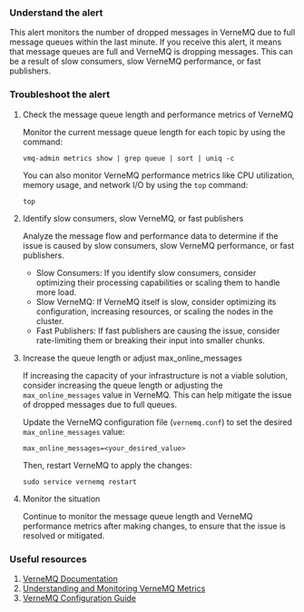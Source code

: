 ### Understand the alert

This alert monitors the number of dropped messages in VerneMQ due to full message queues within the last minute. If you receive this alert, it means that message queues are full and VerneMQ is dropping messages. This can be a result of slow consumers, slow VerneMQ performance, or fast publishers.

### Troubleshoot the alert

1. Check the message queue length and performance metrics of VerneMQ

   Monitor the current message queue length for each topic by using the command:

   ```
   vmq-admin metrics show | grep queue | sort | uniq -c
   ```

   You can also monitor VerneMQ performance metrics like CPU utilization, memory usage, and network I/O by using the `top` command:

   ```
   top
   ```

2. Identify slow consumers, slow VerneMQ, or fast publishers

   Analyze the message flow and performance data to determine if the issue is caused by slow consumers, slow VerneMQ performance, or fast publishers.

   - Slow Consumers: If you identify slow consumers, consider optimizing their processing capabilities or scaling them to handle more load.
   - Slow VerneMQ: If VerneMQ itself is slow, consider optimizing its configuration, increasing resources, or scaling the nodes in the cluster.
   - Fast Publishers: If fast publishers are causing the issue, consider rate-limiting them or breaking their input into smaller chunks.

3. Increase the queue length or adjust max_online_messages

   If increasing the capacity of your infrastructure is not a viable solution, consider increasing the queue length or adjusting the `max_online_messages` value in VerneMQ. This can help mitigate the issue of dropped messages due to full queues.

   Update the VerneMQ configuration file (`vernemq.conf`) to set the desired `max_online_messages` value:

   ```
   max_online_messages=<your_desired_value>
   ```

   Then, restart VerneMQ to apply the changes:

   ```
   sudo service vernemq restart
   ```

4. Monitor the situation

   Continue to monitor the message queue length and VerneMQ performance metrics after making changes, to ensure that the issue is resolved or mitigated.

### Useful resources

1. [VerneMQ Documentation](https://vernemq.com/docs/)
2. [Understanding and Monitoring VerneMQ Metrics](https://docs.vernemq.com/monitoring/introduction)
3. [VerneMQ Configuration Guide](https://docs.vernemq.com/configuration/introduction)